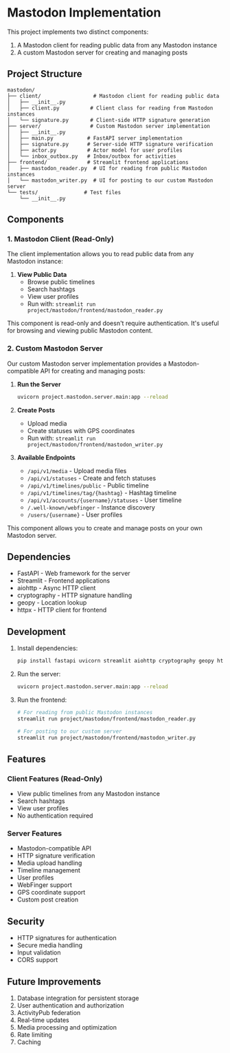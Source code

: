 # Mastodon Implementation

This project implements two distinct components:

1. A Mastodon client for reading public data from any Mastodon instance
2. A custom Mastodon server for creating and managing posts

## Project Structure

```
mastodon/
├── client/                 # Mastodon client for reading public data
│   ├── __init__.py
│   ├── client.py          # Client class for reading from Mastodon instances
│   └── signature.py       # Client-side HTTP signature generation
├── server/                # Custom Mastodon server implementation
│   ├── __init__.py
│   ├── main.py           # FastAPI server implementation
│   ├── signature.py      # Server-side HTTP signature verification
│   ├── actor.py          # Actor model for user profiles
│   └── inbox_outbox.py   # Inbox/outbox for activities
├── frontend/             # Streamlit frontend applications
│   ├── mastodon_reader.py  # UI for reading from public Mastodon instances
│   └── mastodon_writer.py  # UI for posting to our custom Mastodon server
└── tests/               # Test files
    └── __init__.py
```

## Components

### 1. Mastodon Client (Read-Only)

The client implementation allows you to read public data from any Mastodon instance:

1. **View Public Data**
   - Browse public timelines
   - Search hashtags
   - View user profiles
   - Run with: `streamlit run project/mastodon/frontend/mastodon_reader.py`

This component is read-only and doesn't require authentication. It's useful for browsing and viewing public Mastodon content.

### 2. Custom Mastodon Server

Our custom Mastodon server implementation provides a Mastodon-compatible API for creating and managing posts:

1. **Run the Server**

   ```bash
   uvicorn project.mastodon.server.main:app --reload
   ```

2. **Create Posts**

   - Upload media
   - Create statuses with GPS coordinates
   - Run with: `streamlit run project/mastodon/frontend/mastodon_writer.py`

3. **Available Endpoints**
   - `/api/v1/media` - Upload media files
   - `/api/v1/statuses` - Create and fetch statuses
   - `/api/v1/timelines/public` - Public timeline
   - `/api/v1/timelines/tag/{hashtag}` - Hashtag timeline
   - `/api/v1/accounts/{username}/statuses` - User timeline
   - `/.well-known/webfinger` - Instance discovery
   - `/users/{username}` - User profiles

This component allows you to create and manage posts on your own Mastodon server.

## Dependencies

- FastAPI - Web framework for the server
- Streamlit - Frontend applications
- aiohttp - Async HTTP client
- cryptography - HTTP signature handling
- geopy - Location lookup
- httpx - HTTP client for frontend

## Development

1. Install dependencies:

   ```bash
   pip install fastapi uvicorn streamlit aiohttp cryptography geopy httpx
   ```

2. Run the server:

   ```bash
   uvicorn project.mastodon.server.main:app --reload
   ```

3. Run the frontend:

   ```bash
   # For reading from public Mastodon instances
   streamlit run project/mastodon/frontend/mastodon_reader.py

   # For posting to our custom server
   streamlit run project/mastodon/frontend/mastodon_writer.py
   ```

## Features

### Client Features (Read-Only)

- View public timelines from any Mastodon instance
- Search hashtags
- View user profiles
- No authentication required

### Server Features

- Mastodon-compatible API
- HTTP signature verification
- Media upload handling
- Timeline management
- User profiles
- WebFinger support
- GPS coordinate support
- Custom post creation

## Security

- HTTP signatures for authentication
- Secure media handling
- Input validation
- CORS support

## Future Improvements

1. Database integration for persistent storage
2. User authentication and authorization
3. ActivityPub federation
4. Real-time updates
5. Media processing and optimization
6. Rate limiting
7. Caching
